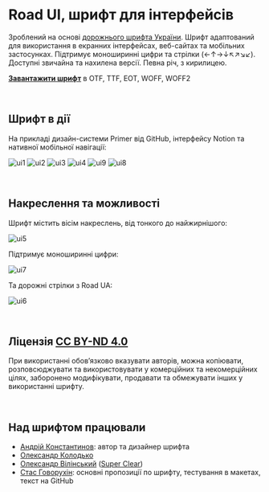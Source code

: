 # Road UI, шрифт для інтерфейсів
Зроблений на основі [дорожнього шрифта України](https://agentyzmin.github.io/Road-UA-Font/). Шрифт адаптований для використання в екранних інтерфейсах, веб-сайтах та мобільних застосунках. Підтримує моноширинні цифри та стрілки (←↑→↓↖↗↘↙). Доступні звичайна та нахилена версії. Певна річ, з кирилицею.

[**Завантажити шрифт**](https://github.com/agentyzmin/Road-UI-Font/releases/download/1.0/Road.UI.Font.1.0.zip) в OTF, TTF, EOT, WOFF, WOFF2

&nbsp;
## Шрифт в дії
На прикладі дизайн-системи Primer від GitHub, інтерфейсу Notion та нативної мобільної навігації:

![ui1](https://github.com/agentyzmin/Road-UI-Font/assets/75941554/c896ccdf-d64f-4cc3-99b6-01d06f8af797)
![ui2](https://github.com/agentyzmin/Road-UI-Font/assets/75941554/73ff4242-1b2f-41b8-aa5e-4accee47a3a0)
![ui3](https://github.com/agentyzmin/Road-UI-Font/assets/75941554/014ba67b-4bb5-41e7-8528-893c91433337)
![ui4](https://github.com/agentyzmin/Road-UI-Font/assets/75941554/83c3188a-852b-4756-a829-96c9fe5bca7a)
![ui9](https://github.com/agentyzmin/Road-UI-Font/assets/75941554/467c8767-94f5-4fe3-9922-514a95227c1f)
![ui8](https://github.com/agentyzmin/Road-UI-Font/assets/75941554/4b39f915-ad33-436f-af9f-5e463dac4e87)

&nbsp;
## Накреслення та можливості
Шрифт містить вісім накреслень, від тонкого до найжирнішого:

![ui5](https://github.com/agentyzmin/Road-UI-Font/assets/75941554/c9685cb6-3ec6-4290-b64d-9528a3d9abae)

Підтримує моноширинні цифри:

![ui7](https://github.com/agentyzmin/Road-UI-Font/assets/75941554/f977edd9-892c-4f9e-8ab4-1a9b10a529f7)

Та дорожні стрілки з Road UA:

![ui6](https://github.com/agentyzmin/Road-UI-Font/assets/75941554/4e062d17-ae35-448d-8522-53d9b75e09f3)

&nbsp;
## Ліцензія [CC BY-ND 4.0](https://creativecommons.org/licenses/by-nd/4.0/deed.uk)
При використанні обов’язково вказувати авторів, можна копіювати, розповсюджувати та використовувати у комерційних та некомерційних цілях, заборонено модифікувати, продавати та обмежувати інших у використанні шрифту.

&nbsp;
## Над шрифтом працювали
- [Андрій Константинов](https://minttype.com/): автор та дизайнер шрифта
- [Олександр Колодько](https://alexkolodko.com/)
- [Олександр Вілінський](https://vilinskyy.com/) ([Super Clear](https://www.superclear.design/))
- [Стас Говорухін](https://govorukhin.com/): основні пропозиції по шрифту, тестування в макетах, текст на GitHub
